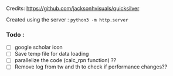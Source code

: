Credits: https://github.com/jacksonhvisuals/quicksilver


Created using the server : `python3 -m http.server`



### Todo :
- [ ] google scholar icon
- [ ] Save temp file for data loading   
- [ ] parallelize the code (calc_rpn function) ??  
- [ ] Remove log from tw and th to check if performance changes??
